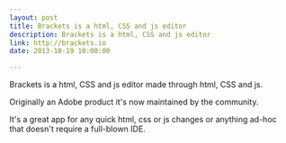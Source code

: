```yaml
---
layout: post
title: Brackets is a html, CSS and js editor
description: Brackets is a html, CSS and js editor
link: http://brackets.io
date: 2013-10-19 10:00:00

---
```


Brackets is a html, CSS and js editor made through html, CSS and js. 

Originally an Adobe product it's now maintained by the community.

It's a great app for any quick html, css or js changes or anything ad-hoc that doesn't require a full-blown IDE.
